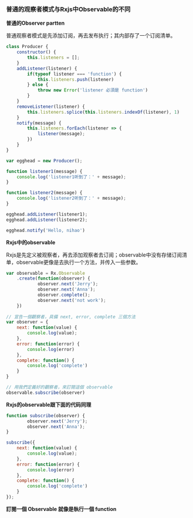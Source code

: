 ### 普通的观察者模式与Rxjs中Observable的不同

**普通的Observer partten**

普通观察者模式是先添加订阅，再去发布执行；其内部存了一个订阅清单。
```javascript
class Producer {
	constructor() {
		this.listeners = [];
	}
	addListener(listener) {
		if(typeof listener === 'function') {
			this.listeners.push(listener)
		} else {
			throw new Error('listener 必須是 function')
		}
	}
	removeListener(listener) {
		this.listeners.splice(this.listeners.indexOf(listener), 1)
	}
	notify(message) {
		this.listeners.forEach(listener => {
			listener(message);
		})
	}
}

var egghead = new Producer(); 

function listener1(message) {
	console.log('listener1听到了：' + message);
}

function listener2(message) {
	console.log('listener2听到了：' + message);
}

egghead.addListener(listener1);
egghead.addListener(listener2);

egghead.notify('Hello, nihao')
```

**Rxjs中的observable**

Rxjs是先定义被观察者，再去添加观察者去订阅；observable中没有存储订阅清单，observable更像是去执行一个方法，并传入一些参数。
```javascript
var observable = Rx.Observable
	.create(function(observer) {
			observer.next('Jerry');
			observer.next('Anna');
			observer.complete();
			observer.next('not work');
	})
	
// 宣告一個觀察者，具備 next, error, complete 三個方法
var observer = {
	next: function(value) {
		console.log(value);
	},
	error: function(error) {
		console.log(error)
	},
	complete: function() {
		console.log('complete')
	}
}

// 用我們定義好的觀察者，來訂閱這個 observable	
observable.subscribe(observer)
```

**Rxjs的observable跟下面的代码同理**
```javascript
function subscribe(observer) {
		observer.next('Jerry');
		observer.next('Anna');
}

subscribe({
	next: function(value) {
		console.log(value);
	},
	error: function(error) {
		console.log(error)
	},
	complete: function() {
		console.log('complete')
	}
});
```

**訂閱一個 Observable 就像是執行一個 function**
